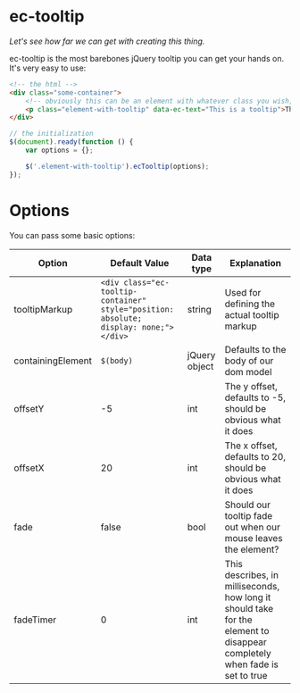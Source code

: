 # ec-tooltip

*Let's see how far we can get with creating this thing.*

ec-tooltip is the most barebones jQuery tooltip you can get your hands on.
It's very easy to use:

```html
<!-- the html -->
<div class="some-container">
    <!-- obviously this can be an element with whatever class you wish, ec-tooltip ain't showing no disrespect -->
    <p class="element-with-tooltip" data-ec-text="This is a tooltip">This is an element with a tooltip.</p>
</div>
```
```javascript
// the initialization
$(document).ready(function () {
    var options = {};

    $('.element-with-tooltip').ecTooltip(options);
});
```
# Options
You can pass some basic options:

| Option | Default Value | Data type | Explanation |
| --- | --- | --- | --- |
| tooltipMarkup | `<div class="ec-tooltip-container" style="position: absolute; display: none;"></div>` | string | Used for defining the actual tooltip markup |
| containingElement | `$(body)` | jQuery object | Defaults to the body of our dom model |
| offsetY | -5 | int | The y offset, defaults to -5, should be obvious what it does |
| offsetX | 20 | int | The x offset, defaults to 20, should be obvious what it does |
| fade | false | bool | Should our tooltip fade out when our mouse leaves the element? |
| fadeTimer | 0 | int | This describes, in milliseconds, how long it should take for the element to disappear completely when fade is set to true |
